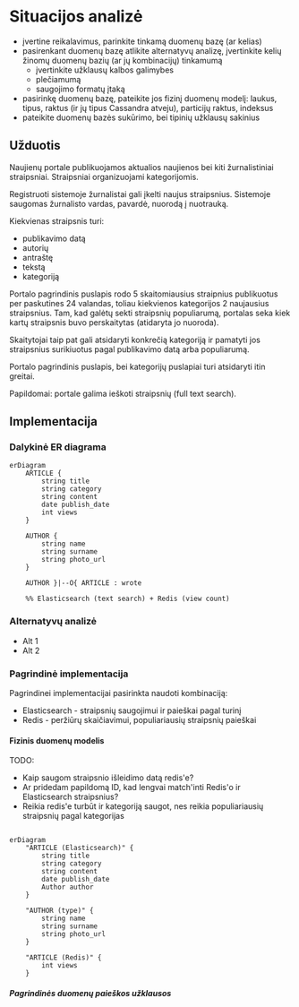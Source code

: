 # Situacijos analizė

- įvertine reikalavimus, parinkite tinkamą duomenų bazę (ar kelias)
- pasirenkant duomenų bazę atlikite alternatyvų analizę, įvertinkite kelių žinomų duomenų bazių (ar jų kombinacijų) tinkamumą
  - įvertinkite užklausų kalbos galimybes
  - plečiamumą
  - saugojimo formatų įtaką
- pasirinkę duomenų bazę, pateikite jos fizinį duomenų modelį: laukus, tipus, raktus (ir jų tipus Cassandra atveju), particijų raktus, indeksus
- pateikite duomenų bazės sukūrimo, bei tipinių užklausų sakinius

## Užduotis

Naujienų portale publikuojamos aktualios naujienos bei kiti žurnalistiniai straipsniai. Straipsniai organizuojami kategorijomis.

Registruoti sistemoje žurnalistai gali įkelti naujus straipsnius. Sistemoje saugomas žurnalisto vardas, pavardė, nuorodą į nuotrauką.

Kiekvienas straipsnis turi:

- publikavimo datą
- autorių
- antraštę
- tekstą
- kategoriją

Portalo pagrindinis puslapis rodo 5 skaitomiausius straipnius publikuotus per paskutines 24 valandas, toliau kiekvienos kategorijos 2 naujausius straipsnius. Tam, kad galėtų sekti straipsnių populiarumą, portalas seka kiek kartų straipsnis buvo perskaitytas (atidaryta jo nuoroda).

Skaitytojai taip pat gali atsidaryti konkrečią kategoriją ir pamatyti jos straipsnius surikiuotus pagal publikavimo datą arba populiarumą.

Portalo pagrindinis puslapis, bei kategorijų puslapiai turi atsidaryti itin greitai.

Papildomai: portale galima ieškoti straipsnių (full text search).

## Implementacija

### Dalykinė ER diagrama

```mermaid
erDiagram
    ARTICLE {
        string title
        string category
        string content
        date publish_date
        int views
    }

    AUTHOR {
        string name
        string surname
        string photo_url
    }

    AUTHOR }|--O{ ARTICLE : wrote

    %% Elasticsearch (text search) + Redis (view count)
```

### Alternatyvų analizė

- Alt 1
- Alt 2

### Pagrindinė implementacija

Pagrindinei implementacijai pasirinkta naudoti kombinaciją:

- Elasticsearch - straipsnių saugojimui ir paieškai pagal turinį
- Redis - peržiūrų skaičiavimui, populiariausių straipsnių paieškai

#### Fizinis duomenų modelis

TODO:

- Kaip saugom straipsnio išleidimo datą redis'e?
- Ar pridedam papildomą ID, kad lengvai match'inti Redis'o ir Elasticsearch straipsnius?
- Reikia redis'e turbūt ir kategoriją saugot, nes reikia populiariausių straipsnių pagal kategorijas

```mermaid

erDiagram
    "ARTICLE (Elasticsearch)" {
        string title
        string category
        string content
        date publish_date
        Author author
    }

    "AUTHOR (type)" {
        string name
        string surname
        string photo_url
    }

    "ARTICLE (Redis)" {
        int views
    }

```

##### Pagrindinės duomenų paieškos užklausos

```python
```
